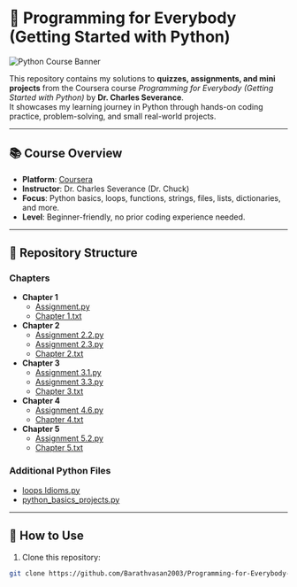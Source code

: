 # 🐍 Programming for Everybody (Getting Started with Python)

![Python Course Banner](images/my_image.png)

This repository contains my solutions to **quizzes, assignments, and mini projects** from the Coursera course *Programming for Everybody (Getting Started with Python)* by **Dr. Charles Severance**.  
It showcases my learning journey in Python through hands-on coding practice, problem-solving, and small real-world projects.

---

## 📚 Course Overview

- **Platform**: [Coursera](https://www.coursera.org/learn/python)  
- **Instructor**: Dr. Charles Severance (Dr. Chuck)  
- **Focus**: Python basics, loops, functions, strings, files, lists, dictionaries, and more.  
- **Level**: Beginner-friendly, no prior coding experience needed.  

---

## 📁 Repository Structure

### Chapters
- **Chapter 1**  
  - [Assignment.py](Chapter%201/Assignment.py)  
  - [Chapter 1.txt](Chapter%201/Chapter%201.txt)  
- **Chapter 2**  
  - [Assignment 2.2.py](Chapter%202/Assignment%202.2.py)  
  - [Assignment 2.3.py](Chapter%202/Assignment%202.3.py)  
  - [Chapter 2.txt](Chapter%202/Chapter%202.txt)  
- **Chapter 3**  
  - [Assignment 3.1.py](Chapter%203/Assignment%203.1.py)  
  - [Assignment 3.3.py](Chapter%203/Assignment%203.3.py)  
  - [Chapter 3.txt](Chapter%203/Chapter%203.txt)  
- **Chapter 4**  
  - [Assignment 4.6.py](Chapter%204/Assignment%204.6.py)  
  - [Chapter 4.txt](Chapter%204/Chapter%204.txt)  
- **Chapter 5**  
  - [Assignment 5.2.py](Chapter%205/Assignment%205.2.py)  
  - [Chapter 5.txt](Chapter%205/Chapter%205.txt)  

### Additional Python Files
- [loops Idioms.py](loops%20Idioms.py)  
- [python_basics_projects.py](python_basics_projects.py)  

---

## 📌 How to Use
1. Clone this repository:  
```bash
git clone https://github.com/Barathvasan2003/Programming-for-Everybody-Getting-Started-with-Python.git

